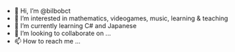 - 👋 Hi, I’m @bilbobct
- 👀 I’m interested in mathematics, videogames, music, learning & teaching
- 🌱 I’m currently learning C# and Japanese 
- 💞️ I’m looking to collaborate on ...
- 📫 How to reach me ...

<!---
bilbobct/bilbobct is a ✨ special ✨ repository because its `README.md` (this file) appears on your GitHub profile.
You can click the Preview link to take a look at your changes.
--->
